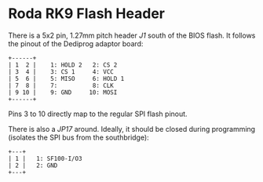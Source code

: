 Roda RK9 Flash Header
=====================

There is a 5x2 pin, 1.27mm pitch header *J1* south of the BIOS flash. It
follows the pinout of the Dediprog adaptor board:

    +------+
    | 1  2 |    1: HOLD 2   2: CS 2
    | 3  4 |    3: CS 1     4: VCC
    | 5  6 |    5: MISO     6: HOLD 1
    | 7  8 |    7:          8: CLK
    | 9 10 |    9: GND     10: MOSI
    +------+

Pins 3 to 10 directly map to the regular SPI flash pinout.

There is also a *JP17* around. Ideally, it should be closed during
programming (isolates the SPI bus from the southbridge):

    +---+
    | 1 |   1: SF100-I/O3
    | 2 |   2: GND
    +---+
